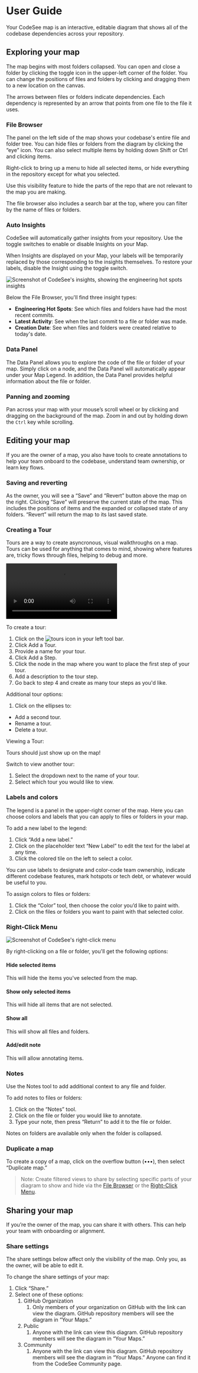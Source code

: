 # User Guide

Your CodeSee map is an interactive, editable diagram that shows all of the codebase dependencies across your repository.

## Exploring your map

The map begins with most folders collapsed. You can open and close a folder by clicking the toggle icon in the upper-left corner of the folder. You can change the positions of files and folders by clicking and dragging them to a new location on the canvas.

The arrows between files or folders indicate dependencies. Each dependency is represented by an arrow that points from one file to the file it uses.

### File Browser

The panel on the left side of the map shows your codebase's entire file and folder tree. You can hide files or folders from the diagram by clicking the “eye” icon. You can also select multiple items by holding down Shift or Ctrl and clicking items.

<!-- [visual of show and hide] -->

Right-click to bring up a menu to hide all selected items, or hide everything in the repository except for what you selected.

Use this visibility feature to hide the parts of the repo that are not relevant to the map you are making.

The file browser also includes a search bar at the top, where you can filter by the name of files or folders.

### Auto Insights

CodeSee will automatically gather insights from your repository. Use the toggle switches to enable or disable Insights on your Map. 

When Insights are displayed on your Map, your labels will be temporarily replaced by those corresponding to the insights themselves. To restore your labels, disable the Insight using the toggle switch.

![Screenshot of CodeSee's insights, showing the engineering hot spots insights](img/maps-insights.png)

Below the File Browser, you'll find three insight types:

- **Engineering Hot Spots**: See which files and folders have had the most recent commits.
- **Latest Activity**: See when the last commit to a file or folder was made.
- **Creation Date**: See when files and folders were created relative to today's date.

### Data Panel

The Data Panel allows you to explore the code of the file or folder of your map. Simply click on a node, and the Data Panel will automatically appear under your Map Legend. In addition, the Data Panel provides helpful information about the file or folder.


### Panning and zooming

Pan across your map with your mouse’s scroll wheel or by clicking and dragging on the background of the map. Zoom in and out by holding down the `Ctrl` key while scrolling.

<!-- [visual of zooming] -->

## Editing your map

If you are the owner of a map, you also have tools to create annotations to help your team onboard to the codebase, understand team ownership, or learn key flows.

### Saving and reverting

As the owner, you will see a “Save” and “Revert” button above the map on the right. Clicking “Save” will preserve the current state of the map. This includes the positions of items and the expanded or collapsed state of any folders. “Revert” will return the map to its last saved state.

### Creating a Tour
Tours are a way to create asyncronous, visual walkthroughs on a map. Tours can be used for anything that comes to mind, showing where features are, tricky flows through files, helping to debug and more. 


![tour intro](https://user-images.githubusercontent.com/9168902/134231069-0f8542ec-87b2-4edb-98e6-6d4401d62ae2.mov)



To create a tour:

1. Click on the ![tours icon](img/compass.png) in your left tool bar.
2. Click Add a Tour.
3. Provide a name for your tour.
4. Click Add a Step.
5. Click the node in the map where you want to place the first step of your tour.
6. Add a description to the tour step.
7. Go back to step 4 and create as many tour steps as you'd like.

Additional tour options:

1. Click on the ellipses to:
- Add a second tour.
- Rename a tour.
- Delete a tour.

Viewing a Tour:

Tours should just show up on the map! 

Switch to view another tour:
1. Select the dropdown next to the name of your tour.
2. Select which tour you would like to view.


### Labels and colors

The legend is a panel in the upper-right corner of the map. Here you can choose colors and labels that you can apply to files or folders in your map.

To add a new label to the legend:

1. Click “Add a new label.”
1. Click on the placeholder text “New Label” to edit the text for the label at any time.
1. Click the colored tile on the left to select a color.

You can use labels to designate and color-code team ownership, indicate different codebase features, mark hotspots or tech debt, or whatever would be useful to you.

To assign colors to files or folders:
1. Click the “Color” tool, then choose the color you’d like to paint with.
1. Click on the files or folders you want to paint with that selected color.

<!-- [visuals of legend + coloring nodes] -->

### Right-Click Menu

![Screenshot of CodeSee's right-click menu](img/right-click-menu.png)

By right-clicking on a file or folder, you'll get the following options:

#### Hide selected items

This will hide the items you've selected from the map.

#### Show only selected items

This will hide all items that are not selected.

#### Show all

This will show all files and folders.

#### Add/edit note

This will allow annotating items.

### Notes

Use the Notes tool to add additional context to any file and folder.

To add notes to files or folders:

1. Click on the “Notes” tool.
1. Click on the file or folder you would like to annotate.
1. Type your note, then press “Return” to add it to the file or folder.

Notes on folders are available only when the folder is collapsed.

<!-- [visual of Notes tool] -->

### Duplicate a map

To create a copy of a map, click on the overflow button (•••), then select “Duplicate map.”

> Note: Create filtered views to share by selecting specific parts of your diagram to show and hide via the [File Browser](#file-browser) or the [Right-Click Menu](#right-click-menu).

<!-- [visual of filtered view] -->

## Sharing your map

If you’re the owner of the map, you can share it with others. This can help your team with onboarding or alignment.

### Share settings

The share settings below affect only the visibility of the map. Only you, as the owner, will be able to edit it.

To change the share settings of your map:

1. Click “Share.”
1. Select one of these options:
    1. GitHub Organization
        1. Only members of your organization on GitHub with the link can view the diagram. GitHub repository members will see the diagram in “Your Maps.”
    1. Public
        1. Anyone with the link can view this diagram. GitHub repository members will see the diagram in “Your Maps.”
    1. Community
        1. Anyone with the link can view this diagram. GitHub repository members will see the diagram in “Your Maps.” Anyone can find it from the CodeSee Community page.
